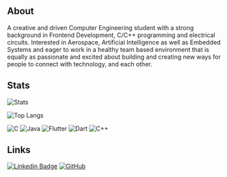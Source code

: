 ## About
A creative and driven Computer Engineering student with a strong background in Frontend Development, C/C++ programming and electrical circuits. Interested in Aerospace, Artificial Intelligence as well as Embedded Systems and eager to work in a healthy team based environment that is equally as passionate and excited about building and creating new ways for people to connect with technology, and each other. 

## Stats
![Stats](https://github-readme-stats.vercel.app/api?username=shaheriar&show_icons=true&count_private=true&theme=vue)

![Top Langs](https://github-readme-stats.vercel.app/api/top-langs/?username=shaheriar&layout=compact&theme=vue)

![C](https://img.shields.io/badge/-Objective--C-red?style=flat-square&logo=c)
![Java](https://img.shields.io/badge/-Java-orange?style=flat-square&logo=java)
![Flutter](https://img.shields.io/badge/-Flutter-lightblue?style=flat-square&logo=Flutter)
![Dart](https://img.shields.io/badge/-Dart-blue?style=flat-square&logo=Dart)
![C++](https://img.shields.io/badge/-C%2B%2B-darkblue?style=flat-square&logo=c%2B%2B)

## Links
[![Linkedin Badge](https://img.shields.io/badge/-ShaheriarMalik-blue?style=flat-square&logo=Linkedin&logoColor=white&link=https://www.linkedin.com/in/julianbeaulieu/)](https://www.linkedin.com/in/shaheriar)
[![GitHub](https://img.shields.io/badge/-shaheriar-181717?style=flat-square&logo=github&logoColor=white&link=https://github.com/shaheriar)](https://github.com/shaheriar)
